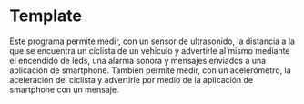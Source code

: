 # Template

 Este programa permite medir, con un sensor de ultrasonido, la distancia a la que se encuentra un ciclista de un vehículo 
 y advertirle al mismo mediante el encendido de leds, una alarma sonora y mensajes enviados a una aplicación de smartphone. 
 También permite medir, con un acelerómetro, la aceleración del ciclista y advertirle por medio de la aplicación de smartphone
 con un mensaje.